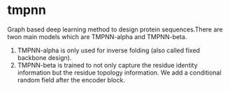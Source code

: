 # tmpnn
Graph based deep learning method to design protein sequences.There are twon main models which are TMPNN-alpha and TMPNN-beta. 
1. TMPNN-alpha is only used for inverse folding (also called fixed backbone design).
2. TMPNN-beta is trained to not only capture the residue identity information but the residue topology information. We add a conditional random field after the encoder block.